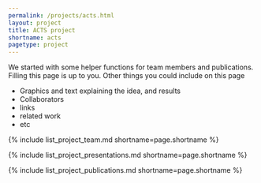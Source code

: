 ```yaml
---
permalink: /projects/acts.html
layout: project
title: ACTS project
shortname: acts
pagetype: project
---
```


We started with some helper functions for team members and publications. Filling this page is up to you. Other things you could include on this page
  * Graphics and text explaining the idea, and results
  * Collaborators
  * links
  * related work 
  * etc

{% include list_project_team.md shortname=page.shortname %}

{% include list_project_presentations.md shortname=page.shortname %}

{% include list_project_publications.md shortname=page.shortname %}
